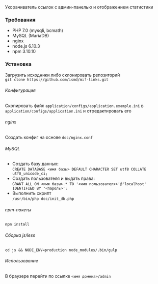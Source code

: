 Укорачиватель ссылок с админ-панелью и отображением статистики

### Требования
- PHP 7.0 (mysqli, bcmath)
- MySQL (MariaDB)
- nginx
- node.js 6.10.3
- npm 3.10.10

### Установка
Загрузить исходники либо склонировать репозиторий  
`git clone https://github.com/ismd/mif-links.git`
###### Конфигурация
Скопировать файл `application/configs/application.example.ini` в `application/configs/application.ini` и отредактировать его
###### nginx
Создать конфиг на основе `doc/nginx.conf`
###### MySQL
- Создать базу данных:  
`CREATE DATABASE <имя базы> DEFAULT CHARACTER SET utf8 COLLATE utf8_unicode_ci;`  
- Создать пользователя и выдать права:  
`GRANT ALL ON <имя базы>.* TO '<имя пользователя>'@'localhost' IDENTIFIED BY '<пароль>';`  
- Выполнить скрипт  
`/usr/bin/php doc/init_db.php`  
###### npm-пакеты
`npm install`
###### Сборка js/less
`cd js && NODE_ENV=production node_modules/.bin/gulp`
###### Использование
В браузере перейти по ссылке `<имя домена>/admin`
